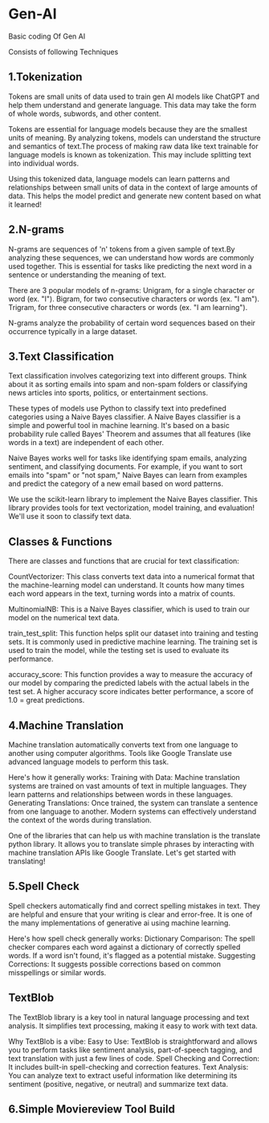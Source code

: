 # Gen-AI
Basic coding Of Gen AI

Consists of following Techniques
 
## 1.Tokenization

Tokens are small units of data used to train gen AI models like ChatGPT and help them understand and generate language. This data may take the form of whole words, subwords, and other content.

Tokens are essential for language models because they are the smallest units of meaning. By analyzing tokens, models can understand the structure and semantics of text.The process of making raw data like text trainable for language models is known as tokenization. This may include splitting text into individual words.

Using this tokenized data, language models can learn patterns and relationships between small units of data in the context of large amounts of data. This helps the model predict and generate new content based on what it learned!

## 2.N-grams

N-grams are sequences of 'n' tokens from a given sample of text.By analyzing these sequences, we can understand how words are commonly used together. This is essential for tasks like predicting the next word in a sentence or understanding the meaning of text.

There are 3 popular models of n-grams:
Unigram, for a single character or word (ex. "I").
Bigram, for two consecutive characters or words (ex. "I am").
Trigram, for three consecutive characters or words (ex. "I am learning").

N-grams analyze the probability of certain word sequences based on their occurrence typically in a large dataset.

## 3.Text Classification

Text classification involves categorizing text into different groups. Think about it as sorting emails into spam and non-spam folders or classifying news articles into sports, politics, or entertainment sections.

These types of models use Python to classify text into predefined categories using a Naive Bayes classifier. A Naive Bayes classifier is a simple and powerful tool in machine learning. It's based on a basic probability rule called Bayes' Theorem and assumes that all features (like words in a text) are independent of each other.

Naive Bayes works well for tasks like identifying spam emails, analyzing sentiment, and classifying documents. For example, if you want to sort emails into "spam" or "not spam," Naive Bayes can learn from examples and predict the category of a new email based on word patterns.

We use the scikit-learn library to implement the Naive Bayes classifier. This library provides tools for text vectorization, model training, and evaluation! We'll use it soon to classify text data.

## Classes & Functions
There are classes and functions that are crucial for text classification:

CountVectorizer: This class converts text data into a numerical format that the machine-learning model can understand. It counts how many times each word appears in the text, turning words into a matrix of counts.

MultinomialNB: This is a Naive Bayes classifier, which is used to train our model on the numerical text data.

train_test_split: This function helps split our dataset into training and testing sets. It is commonly used in predictive machine learning. The training set is used to train the model, while the testing set is used to evaluate its performance. 

accuracy_score: This function provides a way to measure the accuracy of our model by comparing the predicted labels with the actual labels in the test set. A higher accuracy score indicates better performance, a score of 1.0 = great predictions.
 
## 4.Machine Translation

Machine translation automatically converts text from one language to another using computer algorithms. Tools like Google Translate use advanced language models to perform this task.

Here's how it generally works:
Training with Data: Machine translation systems are trained on vast amounts of text in multiple languages. They learn patterns and relationships between words in these languages.
Generating Translations: Once trained, the system can translate a sentence from one language to another. Modern systems can effectively understand the context of the words during translation.

One of the libraries that can help us with machine translation is the translate python library. It allows you to translate simple phrases by interacting with machine translation APIs like Google Translate. Let's get started with translating!

## 5.Spell Check

Spell checkers automatically find and correct spelling mistakes in text. They are helpful and ensure that your writing is clear and error-free. It is one of the many implementations of generative ai using machine learning.

Here's how spell check generally works:
Dictionary Comparison: The spell checker compares each word against a dictionary of correctly spelled words. If a word isn't found, it's flagged as a potential mistake.
Suggesting Corrections: It suggests possible corrections based on common misspellings or similar words.

## TextBlob
The TextBlob library is a key tool in natural language processing and text analysis. It simplifies text processing, making it easy to work with text data.

Why TextBlob is a vibe:
Easy to Use: TextBlob is straightforward and allows you to perform tasks like sentiment analysis, part-of-speech tagging, and text translation with just a few lines of code.
Spell Checking and Correction: It includes built-in spell-checking and correction features.
Text Analysis: You can analyze text to extract useful information like determining its sentiment (positive, negative, or neutral) and summarize text data.

## 6.Simple Moviereview  Tool Build
 
